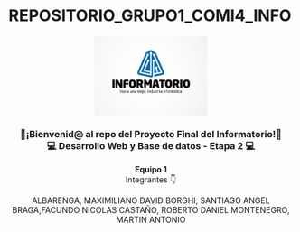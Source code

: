 # REPOSITORIO_GRUPO1_COMI4_INFO

<p align="center" width="300">
   <img align="center" width="200" src="https://github.com/malbarenga/INFORMATORIO2022/blob/6384ca4e120b9d600b42738d56ac8ac1b95156ff/informatorio%20(2).jpg" />
   <h3 align="center">👋¡Bienvenid@ al repo del Proyecto Final del Informatorio!👋 <br>
     💻 Desarrollo Web y Base de datos - Etapa 2 💻</h3>
</p>

<p align="center"><strong>Equipo 1</strong> <br />Integrantes 👇</p>
<p align="center">
<!-- ACA VAN LOS INTEGRANTES-->
ALBARENGA, MAXIMILIANO DAVID 
BORGHI, SANTIAGO ANGEL
BRAGA,FACUNDO NICOLAS
CASTAÑO, ROBERTO DANIEL
MONTENEGRO, MARTIN ANTONIO
</p>


<!--   

### 📝 Blog para la Fundación “Obrando en ti”
- En este blog se comparte información relevante de la Fundación, como las actividades realizadas o aquellas programadas, su misión y valores, sus orígenes e historia, enlace con otras redes sociales. 
- El formato blog permite además, la creación de posteos, siendo administradores, lo que, sin dudas, cumple con lo solicitado por los interesados.


### 📹 En este video, encontrará un [Tutorial](https://www.youtube.com/watch?v=tQ7sHToAE6Q&feature=youtu.be)
- En este video se podrá tener un panorama sobre el contenido del Blog, ademas de cómo editar grupos, usuarios y posteos siendo administrador. 
- Blog creado con: Framework: Django 4.0.
-->
